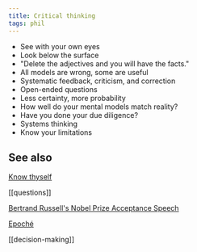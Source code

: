 ```yaml
---
title: Critical thinking
tags: phil 
---
```




- See with your own eyes
- Look below the surface
- "Delete the adjectives and you will have the facts."
- All models are wrong, some are useful
- Systematic feedback, criticism, and correction
- Open-ended questions 
- Less certainty, more probability
- How well do your mental models match reality?
- Have you done your due diligence?
- Systems thinking
- Know your limitations

## See also

[Know thyself](https://en.wikipedia.org/wiki/Know_thyself)

[[questions]]

[Bertrand Russell's Nobel Prize Acceptance Speech](https://reasonandmeaning.com/2015/10/08/bertrand-russells-nobel-prize-acceptance-speech/)

[Epoché](https://en.wikipedia.org/wiki/Epoché)

[[decision-making]]